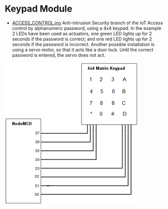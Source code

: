 # Keypad Module

- [ACCESS_CONTROL.ino](ACCESS_CONTROL.ino)
Anti-intrusion Security branch of the IoT
Access control by alphanumeric password, using a 4x4 keypad.
In the example 2 LEDs have been used as actuators, one green LED lights up for 2 seconds if the password is correct; and one red LED lights up for 2 seconds if the password is incorrect.
Another possible installation is using a servo motor, so that it acts like a door lock. Until the correct password is entered, the servo does not act.

![Wiring example](nodemcu-4x4-matrix-keypad-diagram.png)


